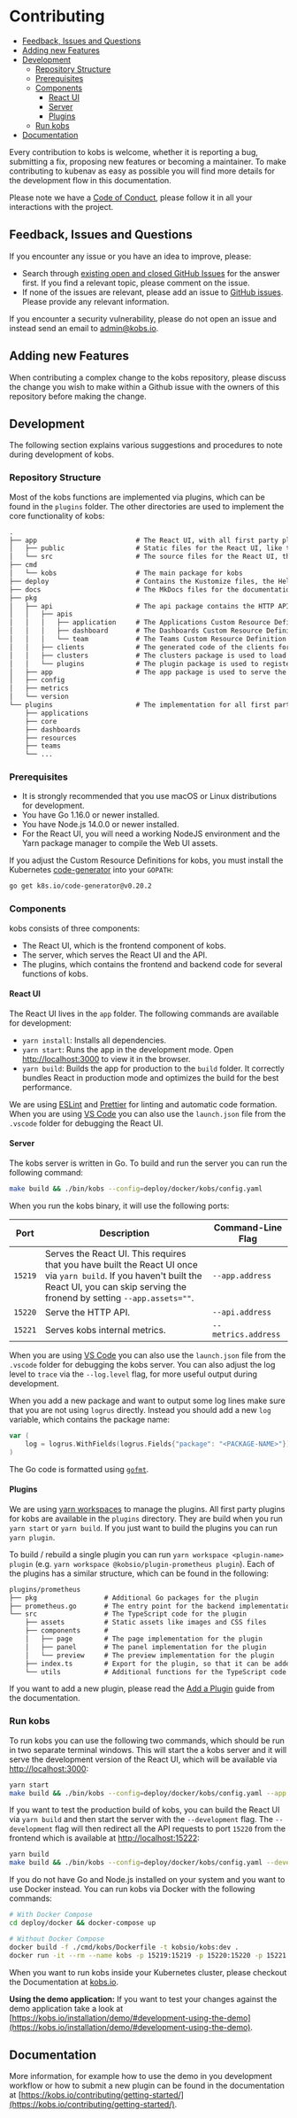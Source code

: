 # Contributing

- [Feedback, Issues and Questions](#feedback--issues-and-questions)
- [Adding new Features](#adding-new-features)
- [Development](#development)
  - [Repository Structure](#repository-structure)
  - [Prerequisites](#prerequisites)
  - [Components](#components)
    - [React UI](#react-ui)
    - [Server](#server)
    - [Plugins](#plugins)
  - [Run kobs](#run-kobs)
- [Documentation](#documentation)

Every contribution to kobs is welcome, whether it is reporting a bug, submitting a fix, proposing new features or becoming a maintainer. To make contributing to kubenav as easy as possible you will find more details for the development flow in this documentation.

Please note we have a [Code of Conduct](https://github.com/kobsio/kobs/blob/master/CODE_OF_CONDUCT.md), please follow it in all your interactions with the project.

## Feedback, Issues and Questions

If you encounter any issue or you have an idea to improve, please:

- Search through [existing open and closed GitHub Issues](https://github.com/kobsio/kobs/issues) for the answer first. If you find a relevant topic, please comment on the issue.
- If none of the issues are relevant, please add an issue to [GitHub issues](https://github.com/kobsio/kobs/issues). Please provide any relevant information.

If you encounter a security vulnerability, please do not open an issue and instead send an email to admin@kobs.io.

## Adding new Features

When contributing a complex change to the kobs repository, please discuss the change you wish to make within a Github issue with the owners of this repository before making the change.

## Development

The following section explains various suggestions and procedures to note during development of kobs.

### Repository Structure

Most of the kobs functions are implemented via plugins, which can be found in the `plugins` folder. The other directories are used to implement the core functionality of kobs:

```txt
.
├── app                         # The React UI, with all first party plugins
│   ├── public                  # Static files for the React UI, like the kobs logo and favicon
│   └── src                     # The source files for the React UI, the index.tsx is used to register all plugins
├── cmd
│   └── kobs                    # The main package for kobs
├── deploy                      # Contains the Kustomize files, the Helm chart, the Docker Compose file and the demo application
├── docs                        # The MkDocs files for the documentation, the build of this folder is deployed to http://kobs.io
├── pkg
│   ├── api                     # The api package contains the HTTP API which is served at 15220
│   │   ├── apis
│   │   │   ├── application     # The Applications Custom Resource Definition
│   │   │   ├── dashboard       # The Dashboards Custom Resource Definition
│   │   │   └── team            # The Teams Custom Resource Definition
│   │   ├── clients             # The generated code of the clients for our Custom Resource Definitions
│   │   ├── clusters            # The clusters package is used to load all clusters from the provided configuration file
│   │   └── plugins             # The plugin package is used to register the plugins at the API server
│   ├── app                     # The app package is used to serve the build of the React UI
│   ├── config
│   ├── metrics
│   └── version
└── plugins                     # The implementation for all first party plugins
    ├── applications
    ├── core
    ├── dashboards
    ├── resources
    ├── teams
    └── ...
```

### Prerequisites

- It is strongly recommended that you use macOS or Linux distributions for development.
- You have Go 1.16.0 or newer installed.
- You have Node.js 14.0.0 or newer installed.
- For the React UI, you will need a working NodeJS environment and the Yarn package manager to compile the Web UI assets.

If you adjust the Custom Resource Definitions for kobs, you must install the Kubernetes [code-generator](https://github.com/kubernetes/code-generator) into your `GOPATH`:

```sh
go get k8s.io/code-generator@v0.20.2
```

### Components

kobs consists of three components:

- The React UI, which is the frontend component of kobs.
- The server, which serves the React UI and the API.
- The plugins, which contains the frontend and backend code for several functions of kobs.

#### React UI

The React UI lives in the `app` folder. The following commands are available for development:

- `yarn install`: Installs all dependencies.
- `yarn start`: Runs the app in the development mode. Open [http://localhost:3000](http://localhost:3000) to view it in the browser.
- `yarn build`: Builds the app for production to the `build` folder. It correctly bundles React in production mode and optimizes the build for the best performance.

We are using [ESLint](https://eslint.org) and [Prettier](https://prettier.io) for linting and automatic code formation. When you are using [VS Code](https://code.visualstudio.com) you can also use the `launch.json` file from the `.vscode` folder for debugging the React UI.

#### Server

The kobs server is written in Go. To build and run the server you can run the following command:

```sh
make build && ./bin/kobs --config=deploy/docker/kobs/config.yaml
```

When you run the kobs binary, it will use the following ports:

| Port | Description | Command-Line Flag |
| ---- | ----------- | ----------------- |
| `15219` | Serves the React UI. This requires that you have built the React UI once via `yarn build`. If you haven't built the React UI, you can skip serving the fronend by setting `--app.assets=""`. | `--app.address` |
| `15220` | Serve the HTTP API. | `--api.address` |
| `15221` | Serves kobs internal metrics. | `--metrics.address` |

When you are using [VS Code](https://code.visualstudio.com) you can also use the `launch.json` file from the `.vscode` folder for debugging the kobs server. You can also adjust the log level to `trace` via the `--log.level` flag, for more useful output during development.

When you add a new package and want to output some log lines make sure that you are not using `logrus` directly. Instead you should add a new `log` variable, which contains the package name:

```go
var (
    log = logrus.WithFields(logrus.Fields{"package": "<PACKAGE-NAME>"})
)
```

The Go code is formatted using [`gofmt`](https://golang.org/cmd/gofmt/).

#### Plugins

We are using [yarn workspaces](https://classic.yarnpkg.com/en/docs/workspaces/) to manage the plugins. All first party plugins for kobs are available in the `plugins` directory. They are build when you run `yarn start` or `yarn build`. If you just want to build the plugins you can run `yarn plugin`.

To build / rebuild a single plugin you can run `yarn workspace <plugin-name> plugin` (e.g. `yarn workspace @kobsio/plugin-prometheus plugin`). Each of the plugins has a similar structure, which can be found in the following:

```txt
plugins/prometheus
├── pkg                 # Additional Go packages for the plugin
├── prometheus.go       # The entry point for the backend implementation of the plugin
└── src                 # The TypeScript code for the plugin
    ├── assets          # Static assets like images and CSS files
    ├── components      #
    │   ├── page        # The page implementation for the plugin
    │   ├── panel       # The panel implementation for the plugin
    │   └── preview     # The preview implementation for the plugin
    ├── index.ts        # Export for the plugin, so that it can be added to the app in the app/src/index.tsx file
    └── utils           # Additional functions for the TypeScript code
```

If you want to add a new plugin, please read the [Add a Plugin](https://kobs.io/contributing/add-a-plugin/) guide from the documentation.

### Run kobs

To run kobs you can use the following two commands, which should be run in two separate terminal windows. This will start the a kobs server and it will serve the development version of the React UI, which will be available via [http://localhost:3000](http://localhost:3000):

```sh
yarn start
make build && ./bin/kobs --config=deploy/docker/kobs/config.yaml --app.assets=""
```

If you want to test the production build of kobs, you can build the React UI via `yarn build` and then start the server with the `--development` flag. The `--development` flag will then redirect all the API requests to port `15220` from the frontend which is available at [http://localhost:15222](http://localhost:15222):

```sh
yarn build
make build && ./bin/kobs --config=deploy/docker/kobs/config.yaml --development
```

If you do not have Go and Node.js installed on your system and you want to use Docker instead. You can run kobs via Docker with the following commands:

```sh
# With Docker Compose
cd deploy/docker && docker-compose up

# Without Docker Compose
docker build -f ./cmd/kobs/Dockerfile -t kobsio/kobs:dev .
docker run -it --rm --name kobs -p 15219:15219 -p 15220:15220 -p 15221:15221 -v $(pwd)/deploy/docker/kobs/config.yaml:/kobs/config.yaml -v $HOME/.kube/config:/.kube/config kobsio/kobs:dev --development
```

When you want to run kobs inside your Kubernetes cluster, please checkout the Documentation at [kobs.io](https://kobs.io).

**Using the demo application:** If you want to test your changes against the demo application take a look at [https://kobs.io/installation/demo/#development-using-the-demo](https://kobs.io/installation/demo/#development-using-the-demo).

## Documentation

More information, for example how to use the demo in you development workflow or how to submit a new plugin can be found in the documentation at [https://kobs.io/contributing/getting-started/](https://kobs.io/contributing/getting-started/).
